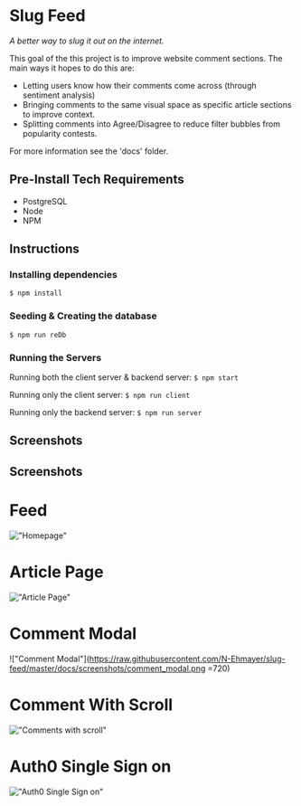 # Slug Feed
_A better way to slug it out on the internet._

This goal of the this project is to improve website comment sections. The main ways it hopes to do this are:
- Letting users know how their comments come across (through sentiment analysis)
- Bringing comments to the same visual space as specific article sections to improve context.
- Splitting comments into Agree/Disagree to reduce filter bubbles from popularity contests.

For more information see the 'docs' folder.

## Pre-Install Tech Requirements
- PostgreSQL
- Node
- NPM

## Instructions

### Installing dependencies

```$ npm install```

### Seeding & Creating the database

```$ npm run reDb```

### Running the Servers

Running both the client server & backend server:
```$ npm start```

Running only the client server:
```$ npm run client```

Running only the backend server:
```$ npm run server```

## Screenshots

## Screenshots

# Feed
!["Homepage"](https://raw.githubusercontent.com/N-Ehmayer/slug-feed/master/docs/screenshots/feed.png)

# Article Page
!["Article Page"](https://raw.githubusercontent.com/N-Ehmayer/slug-feed/master/docs/screenshots/clean_article.png)
# Comment Modal
!["Comment Modal"](https://raw.githubusercontent.com/N-Ehmayer/slug-feed/master/docs/screenshots/comment_modal.png =720)
# Comment With Scroll
!["Comments with scroll"](https://raw.githubusercontent.com/N-Ehmayer/slug-feed/master/docs/screenshots/comments_with_scroll.png)
# Auth0 Single Sign on
!["Auth0 Single Sign on"](https://raw.githubusercontent.com/N-Ehmayer/slug-feed/master/docs/screenshots/auth0_page.png)



